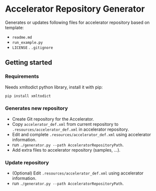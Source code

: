 # Accelerator Repository Generator

Generates or updates following files for accelerator repository based on template:
* `readme.md`
* `run_example.py`
* `LICENSE`
. `.gitignore`

## Getting started

### Requirements

Needs xmltodict python library, install it with pip:
```bash
pip install xmltodict
```

### Generates new repository
* Create Git repository for the Accelerator.
* Copy `accelerator_def.xml` from current repository to `.resources/accelerator_def.xml` in accelerator repository.
* Edit and complete `.resources/accelerator_def.xml` using accelerator information.
* run `./generator.py --path AcceleratorRepositoryPath`.
* Add extra files to accelerator repository (samples, ...).

### Update repository
* (Optional) Edit `.resources/accelerator_def.xml` using accelerator information.
* run `./generator.py --path AcceleratorRepositoryPath`.
